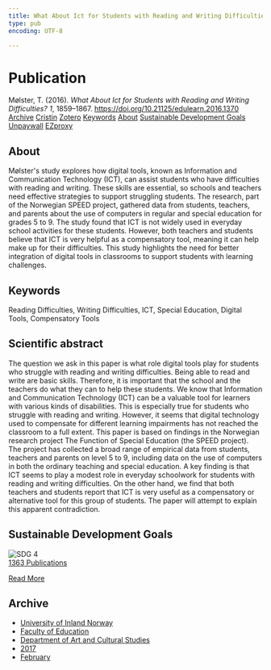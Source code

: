 ```yaml
---
title: What About Ict for Students with Reading and Writing Difficulties?
type: pub
encoding: UTF-8

---
```

<h1>Publication</h1>
<article id="csl-bib-container-Q73KT9SE" class="csl-bib-container">
  <div class="csl-bib-body"> <div class="csl-entry">Mølster, T. (2016). <i>What About Ict for Students with Reading and Writing Difficulties?</i> <i>1</i>, 1859–1867. <a href="https://doi.org/10.21125/edulearn.2016.1370">https://doi.org/10.21125/edulearn.2016.1370</a></div> </div>
  <div class="csl-bib-buttons">
    <a href="#taxonomy-article-Q73KT9SE" alt="archive" class="csl-bib-button">Archive</a>
    <a href="https://app.cristin.no/results/show.jsf?id=1447387" alt="Cristin" class="csl-bib-button">Cristin</a>
    <a href="http://zotero.org/groups/5881554/items/Q73KT9SE" alt="Zotero" class="csl-bib-button">Zotero</a>
    <a href="#keywords-article-Q73KT9SE" alt="keywords" class="csl-bib-button">Keywords</a>
    <a href="#about-article-Q73KT9SE" alt="about_pub" class="csl-bib-button">About</a>
    <a href="#sdg-article-Q73KT9SE" alt="sdg" class="csl-bib-button">Sustainable Development Goals</a>
    <a href="https://brage.inn.no/inn-xmlui/bitstream/11250/2427522/1/Moelster.pdf" alt="Unpaywall" class="csl-bib-button">Unpaywall</a>
    <a href="https://brage.inn.no/inn-xmlui/bitstream/11250/2427522/1/Moelster.pdf" alt="EZproxy" class="csl-bib-button">EZproxy</a>
  </div>
  <div id="csl-bib-meta-container-Q73KT9SE"></div>
</article>
<div id="csl-bib-meta-Q73KT9SE" class="csl-bib-meta">
  <article id="about-article-Q73KT9SE" class="about_pub-article">
    <h1>About</h1>
    Mølster's study explores how digital tools, known as Information and Communication Technology (ICT), can assist students who have difficulties with reading and writing. These skills are essential, so schools and teachers need effective strategies to support struggling students. The research, part of the Norwegian SPEED project, gathered data from students, teachers, and parents about the use of computers in regular and special education for grades 5 to 9. The study found that ICT is not widely used in everyday school activities for these students. However, both teachers and students believe that ICT is very helpful as a compensatory tool, meaning it can help make up for their difficulties. This study highlights the need for better integration of digital tools in classrooms to support students with learning challenges.
  </article>
  <article id="keywords-article-Q73KT9SE" class="keywords-article">
    <h1>Keywords</h1>
    Reading Difficulties, Writing Difficulties, ICT, Special Education, Digital Tools, Compensatory Tools
  </article>
  <article id="abstract-article-Q73KT9SE" class="abstract-article">
    <h1>Scientific abstract</h1>
    The question we ask in this paper is what role digital tools play for students who struggle with reading and writing difficulties. Being able to read and write are basic skills. Therefore, it is important that the school and the teachers do what they can to help these students. We know that Information and Communication Technology (ICT) can be a valuable tool for learners with various kinds of disabilities. This is especially true for students who struggle with reading and writing. However, it seems that digital technology used to compensate for different learning impairments has not reached the classroom to a full extent. This paper is based on findings in the Norwegian research project The Function of Special Education (the SPEED project). The project has collected a broad range of empirical data from students, teachers and parents on level 5 to 9, including data on the use of computers in both the ordinary teaching and special education. A key finding is that ICT seems to play a modest role in everyday schoolwork for students with reading and writing difficulties. On the other hand, we find that both teachers and students report that ICT is very useful as a compensatory or alternative tool for this group of students. The paper will attempt to explain this apparent contradiction.
  </article>
  <article id="sdg-article-Q73KT9SE" class="sdg-article">
    <h1>Sustainable Development Goals</h1>
    <div class="sdg-container"><div id="sdg4" class="sdg">
        <img src="{{< params subfolder >}}images/sdg/sdg04_en.png" class="image" alt="SDG 4">
        <div class="sdg-overlay">
          <a href="{{< params subfolder >}}en/archive/?sdg=4#archive" class="sdg-publication-count"><span>1363</span> Publications</a>
          <p><a href="https://sdgs.un.org/goals/goal4" class="sdg-read-more">Read More</a></p>
        </div>
      </div></div>
  </article>
  <article id="taxonomy-article-Q73KT9SE" class="taxonomy-article">
    <h1>Archive</h1>
    <ul>
      <li><a href="{{< params subfolder >}}en/archive/?key=3DCRN523">University of Inland Norway</a></li>
      <li><a href="{{< params subfolder >}}en/archive/?key=WYNZA47F">Faculty of Education</a></li>
      <li><a href="{{< params subfolder >}}en/archive/?key=VBB2T4VJ">Department of Art and Cultural Studies</a></li>
      <li><a href="{{< params subfolder >}}en/archive/?key=5F26UTRK">2017</a></li>
      <li><a href="{{< params subfolder >}}en/archive/?key=EPHNPDGW">February</a></li>
    </ul>
  </article>
</div>
